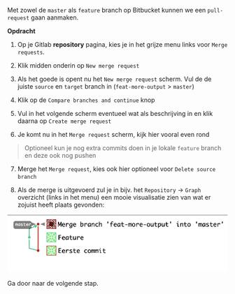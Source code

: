 Met zowel de `master` als `feature` branch op Bitbucket kunnen we een `pull-request` gaan aanmaken.

**Opdracht**

1) Op je Gitlab **repository** pagina, kies je in het grijze menu links voor `Merge requests`. 

2) Klik midden onderin  op `New merge request`

3) Als het goede is opent nu het `New merge request` scherm. Vul de de juiste `source` en `target` branch in (`feat-more-output` > `master`)

4) Klik op de `Compare branches and continue` knop

5) Vul in het volgende scherm eventueel wat als beschrijving in en klik daarna op `Create merge request`

6) Je komt nu in het `Merge request` scherm, kijk hier vooral even rond

> Optioneel kun je nog extra commits doen in je lokale `feature` branch en deze ook nog pushen

7) Merge het `Merge request`, kies ook hier optioneel voor `Delete source branch`

8) Als de merge is uitgevoerd zul je in bijv. het `Repository` -> `Graph` overzicht (links in het menu) een mooie visualisatie zien van wat er zojuist heeft plaats gevonden:

![Commits](./assets/commits.png)

Ga door naar de volgende stap.





